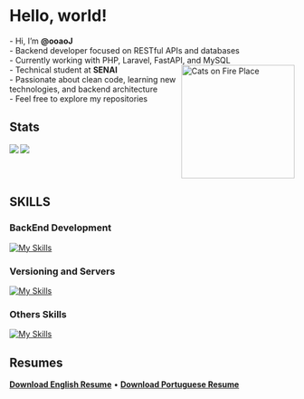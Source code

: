 <h1>Hello, world!</h1> 
<div>
  <p align="left">
    - Hi, I’m <strong>@ooaoJ</strong><br>
    - Backend developer focused on RESTful APIs and databases<br>
    - Currently working with PHP, Laravel, FastAPI, and MySQL<br>
    <img align="right" src="https://imgur.com/CzGWxDK.gif" alt="Cats on Fire Place" width="200">
    - Technical student at <strong>SENAI</strong><br>
    - Passionate about clean code, learning new technologies, and backend architecture<br>
    - Feel free to explore my repositories<br>
  </p>
</div>

<h2>Stats</h2> 
<div>
  <img src="https://github-readme-stats.vercel.app/api/top-langs/?username=ooaoJ&layout=compact&langs_count=6&theme=github_dark_dimmed&hide=html">
  <img align="left" src="https://github-readme-stats.vercel.app/api?username=ooaoJ&layout=compact&theme=github_dark_dimmed&hide=prs">
</div>

<br clear="both" />

<h2>SKILLS</h2> 
<h3>BackEnd Development</h3>

[![My Skills](https://skillicons.dev/icons?i=php,laravel,py,postman,mysql,postgres)](https://skillicons.dev)

<h3>Versioning and Servers</h3>

[![My Skills](https://skillicons.dev/icons?i=linux,git,github)](https://skillicons.dev)

<h3>Others Skills</h3>

[![My Skills](https://skillicons.dev/icons?i=html,js,css,bootstrap,react,lua,r,figma,debian,blender,fastapi,sass,vite,wordpress&perline=7)](https://skillicons.dev)


<h2>Resumes</h2>
<p>
  <a href="https://github.com/user-attachments/files/21044957/english-cv.pdf"><strong>Download English Resume</strong></a> • 
  <a href="https://github.com/user-attachments/files/21044940/portuguese-cv.pdf"><strong>Download Portuguese Resume</strong></a>
</p>

<!---
ooaoJ/ooaoJ is a professional repository — its `README.md` appears on your GitHub profile.
You can click the Preview link to check your visual identity.
--->
